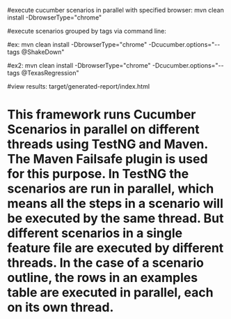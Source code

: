 #execute cucumber scenarios in parallel with specified browser: mvn clean install -DbrowserType="chrome"


#execute scenarios grouped by tags via command line:

#ex: mvn clean install -DbrowserType="chrome" -Dcucumber.options="--tags @ShakeDown"

#ex2: mvn clean install -DbrowserType="chrome" -Dcucumber.options="--tags @TexasRegression"


#view results: target/generated-report/index.html




# This framework runs Cucumber Scenarios in parallel on different threads using TestNG and Maven. The Maven Failsafe plugin is used for this purpose. In TestNG the scenarios are run in parallel, which means all the steps in a scenario will be executed by the same thread. But different scenarios in a single feature file are executed by different threads. In the case of a scenario outline, the rows in an examples table are executed in parallel, each on its own thread.